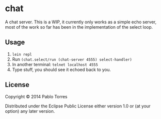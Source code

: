 # chat

A chat server. This is a WIP, it currently only works as a simple echo
server, most of the work so far has been in the implementation of the
select loop.

## Usage

1. `lein repl`
2. Run `(chat.select/run (chat-server 4555) select-handler)`
3. In another terminal: `telnet localhost 4555`
4. Type stuff, you should see it echoed back to you.

## License

Copyright © 2014 Pablo Torres

Distributed under the Eclipse Public License either version 1.0 or (at
your option) any later version.
